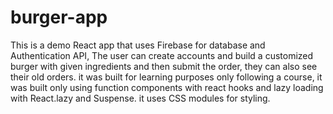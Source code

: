 # burger-app

This is a demo React app that uses Firebase for database and Authentication API, 
The user can create accounts and build a customized burger with given ingredients and then submit the order, they can also see their old orders.
it was built for learning purposes only following a course, it was built only using function components with react hooks and lazy loading with React.lazy and Suspense.
it uses CSS modules for styling.
